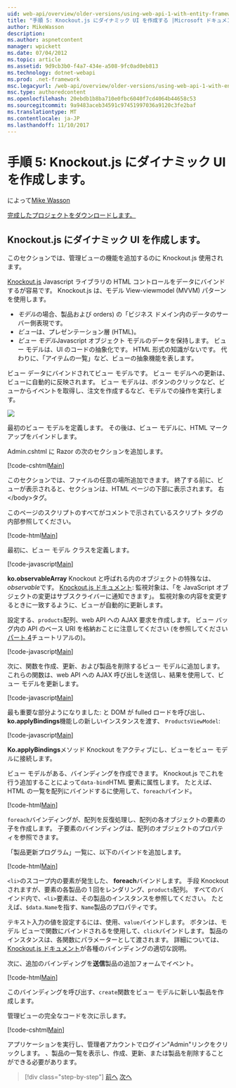 ```yaml
---
uid: web-api/overview/older-versions/using-web-api-1-with-entity-framework-5/using-web-api-with-entity-framework-part-5
title: "手順 5: Knockout.js にダイナミック UI を作成する |Microsoft ドキュメント"
author: MikeWasson
description: 
ms.author: aspnetcontent
manager: wpickett
ms.date: 07/04/2012
ms.topic: article
ms.assetid: 9d9cb3b0-f4a7-434e-a508-9fc0ad0eb813
ms.technology: dotnet-webapi
ms.prod: .net-framework
msc.legacyurl: /web-api/overview/older-versions/using-web-api-1-with-entity-framework-5/using-web-api-with-entity-framework-part-5
msc.type: authoredcontent
ms.openlocfilehash: 20ebdb1b8ba710e0fbc6040f7cd4064b44658c53
ms.sourcegitcommit: 9a9483aceb34591c97451997036a9120c3fe2baf
ms.translationtype: MT
ms.contentlocale: ja-JP
ms.lasthandoff: 11/10/2017
---
```

<a name="part-5-creating-a-dynamic-ui-with-knockoutjs"></a>手順 5: Knockout.js にダイナミック UI を作成します。
====================
によって[Mike Wasson](https://github.com/MikeWasson)

[完成したプロジェクトをダウンロードします。](http://code.msdn.microsoft.com/ASP-NET-Web-API-with-afa30545)

## <a name="creating-a-dynamic-ui-with-knockoutjs"></a>Knockout.js にダイナミック UI を作成します。

このセクションでは、管理ビューの機能を追加するのに Knockout.js 使用されます。

[Knockout.js](http://knockoutjs.com/) Javascript ライブラリの HTML コントロールをデータにバインドするが容易です。 Knockout.js は、モデル View-viewmodel (MVVM) パターンを使用します。

- *モデル*の場合、製品および orders) の「ビジネス ドメイン内のデータのサーバー側表現です。
- *ビュー*は、プレゼンテーション層 (HTML)。
- *ビュー モデル*Javascript オブジェクト モデルのデータを保持します。 ビュー モデルは、UI のコードの抽象化です。 HTML 形式の知識がないです。 代わりに、「アイテムの一覧」など、ビューの抽象機能を表します。

ビュー データにバインドされてビュー モデルです。 ビュー モデルへの更新は、ビューに自動的に反映されます。 ビュー モデルは、ボタンのクリックなど、ビューからイベントを取得し、注文を作成するなど、モデルでの操作を実行します。

![](using-web-api-with-entity-framework-part-5/_static/image1.png)

最初のビュー モデルを定義します。 その後は、ビュー モデルに、HTML マークアップをバインドします。

Admin.cshtml に Razor の次のセクションを追加します。

[!code-cshtml[Main](using-web-api-with-entity-framework-part-5/samples/sample1.cshtml)]

このセクションでは、ファイルの任意の場所追加できます。 終了する前に、ビューが表示されると、セクションは、HTML ページの下部に表示されます。 右&lt;/body&gt;タグ。

このページのスクリプトのすべてがコメントで示されているスクリプト タグの内部参照してください。

[!code-html[Main](using-web-api-with-entity-framework-part-5/samples/sample2.html)]

最初に、ビュー モデル クラスを定義します。

[!code-javascript[Main](using-web-api-with-entity-framework-part-5/samples/sample3.js)]

**ko.observableArray** Knockout と呼ばれる内のオブジェクトの特殊なは、 *observable*です。 [Knockout.js ドキュメント](http://knockoutjs.com/documentation/observables.html): 監視対象は、「を JavaScript オブジェクトの変更はサブスクライバーに通知できます」。 監視対象の内容を変更するときに一致するように、ビューが自動的に更新します。

設定する、`products`配列、web API への AJAX 要求を作成します。 ビュー バッグ内の API のベース URI を格納おことに注意してください (を参照してください[パート 4](using-web-api-with-entity-framework-part-4.md)チュートリアルの)。

[!code-javascript[Main](using-web-api-with-entity-framework-part-5/samples/sample4.js?highlight=5)]

次に、関数を作成、更新、および製品を削除するビュー モデルに追加します。 これらの関数は、web API への AJAX 呼び出しを送信し、結果を使用して、ビュー モデルを更新します。

[!code-javascript[Main](using-web-api-with-entity-framework-part-5/samples/sample5.js?highlight=7)]

最も重要な部分ようになりました: と DOM が fulled ロードを呼び出し、 **ko.applyBindings**機能しの新しいインスタンスを渡す、 `ProductsViewModel`:

[!code-javascript[Main](using-web-api-with-entity-framework-part-5/samples/sample6.js)]

**Ko.applyBindings**メソッド Knockout をアクティブにし、ビューをビュー モデルに接続します。

ビュー モデルがある、バインディングを作成できます。 Knockout.js でこれを行う追加することによって`data-bind`HTML 要素に属性します。 たとえば、HTML の一覧を配列にバインドするに使用して、`foreach`バインド。

[!code-html[Main](using-web-api-with-entity-framework-part-5/samples/sample7.html?highlight=1)]

`foreach`バインディングが、配列を反復処理し、配列の各オブジェクトの要素の子を作成します。 子要素のバインディングは、配列のオブジェクトのプロパティを参照できます。

「製品更新プログラム」一覧に、以下のバインドを追加します。

[!code-html[Main](using-web-api-with-entity-framework-part-5/samples/sample8.html)]

`<li>`のスコープ内の要素が発生した、 **foreach**バインドします。 手段 Knockout されますが、要素の各製品の 1 回をレンダリング、`products`配列。 すべてのバインド内で、`<li>`要素は、その製品のインスタンスを参照してください。 たとえば、`$data.Name`を指す、`Name`製品のプロパティです。

テキスト入力の値を設定するには、使用、`value`バインドします。 ボタンは、モデル ビューで関数にバインドされるを使用して、`click`バインドします。 製品のインスタンスは、各関数にパラメーターとして渡されます。 詳細については、 [Knockout.js ドキュメント](http://knockoutjs.com/documentation/observables.html)が各種のバインディングの適切な説明。

次に、追加のバインディングを**送信**製品の追加フォームでイベント。

[!code-html[Main](using-web-api-with-entity-framework-part-5/samples/sample9.html)]

このバインディングを呼び出す、`create`関数をビュー モデルに新しい製品を作成します。

管理ビューの完全なコードを次に示します。

[!code-cshtml[Main](using-web-api-with-entity-framework-part-5/samples/sample10.cshtml)]

アプリケーションを実行し、管理者アカウントでログイン"Admin"リンクをクリックします。 、製品の一覧を表示し、作成、更新、または製品を削除することができる必要があります。

>[!div class="step-by-step"]
[前へ](using-web-api-with-entity-framework-part-4.md)
[次へ](using-web-api-with-entity-framework-part-6.md)
